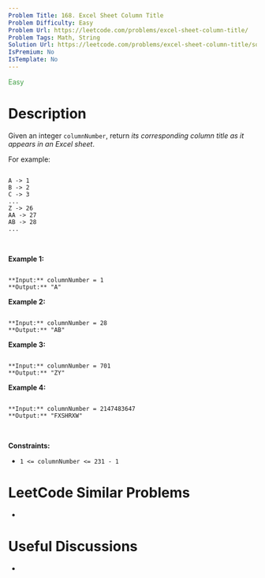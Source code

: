 ```yaml
---
Problem Title: 168. Excel Sheet Column Title
Problem Difficulty: Easy
Problem Url: https://leetcode.com/problems/excel-sheet-column-title/
Problem Tags: Math, String
Solution Url: https://leetcode.com/problems/excel-sheet-column-title/solution/
IsPremium: No
IsTemplate: No
---
```


<span style="color: rgb(67, 160, 71);">Easy</span>

# Description

Given an integer `columnNumber`, return *its corresponding column title as it appears in an Excel sheet*.


For example:



```

A -> 1
B -> 2
C -> 3
...
Z -> 26
AA -> 27
AB -> 28 
...

```

 


**Example 1:**



```

**Input:** columnNumber = 1
**Output:** "A"

```

**Example 2:**



```

**Input:** columnNumber = 28
**Output:** "AB"

```

**Example 3:**



```

**Input:** columnNumber = 701
**Output:** "ZY"

```

**Example 4:**



```

**Input:** columnNumber = 2147483647
**Output:** "FXSHRXW"

```

 


**Constraints:**


* `1 <= columnNumber <= 231 - 1`




# LeetCode Similar Problems

- []()

# Useful Discussions

- []()
